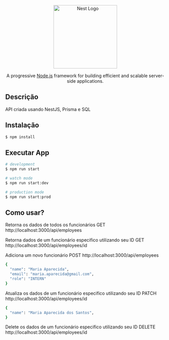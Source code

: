 <p align="center">
  <a href="http://nestjs.com/" target="blank"><img src="https://nestjs.com/img/logo-small.svg" width="200" alt="Nest Logo" /></a>
</p>

[circleci-image]: https://img.shields.io/circleci/build/github/nestjs/nest/master?token=abc123def456
[circleci-url]: https://circleci.com/gh/nestjs/nest

  <p align="center">A progressive <a href="http://nodejs.org" target="_blank">Node.js</a> framework for building efficient and scalable server-side applications.</p>
    <p align="center">

## Descrição

API criada usando NestJS, Prisma e SQL

## Instalação

```bash
$ npm install
```

## Executar App

```bash
# development
$ npm run start

# watch mode
$ npm run start:dev

# production mode
$ npm run start:prod
```

## Como usar?

Retorna os dados de todos os funcionários
GET http://localhost:3000/api/employees

Retorna dados de um funcionário especifico utilizando seu ID
GET http://localhost:3000/api/employees/id

Adiciona um novo funcionário
POST http://localhost:3000/api/employees

```bash
{
  "name": "Maria Aparecida",
  "email": "maria.aparecida@gmail.com",
  "role": "INTERN"
}
```

Atualiza os dados de um funcionário especifico utilizando seu ID
PATCH http://localhost:3000/api/employees/id

```bash
{
  "name": "Maria Aparecida dos Santos",
}
```

Delete os dados de um funcionário especifico utilizando seu ID
DELETE http://localhost:3000/api/employees/id
